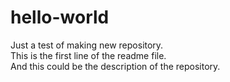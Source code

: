 # hello-world
Just a test of making new repository.<br>
This is the first line of the readme file.<br>
And this could be the description of the repository.<br>
